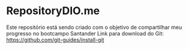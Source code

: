 # RepositoryDIO.me
Este repositório está sendo criado com o objetivo de compartilhar meu progresso no bootcampo Santander 
Link para download do Git: https://github.com/git-guides/install-git
